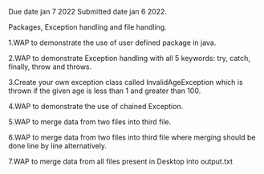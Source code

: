 Due date jan 7 2022 Submitted date jan 6 2022.


 Packages, Exception handling and file handling.
 
1.WAP to demonstrate the use of user defined package in java.

2.WAP to demonstrate Exception handling with all 5 keywords: try, catch, finally, throw and throws.

3.Create your own exception class called InvalidAgeException which is thrown if the given age is less than 1 and greater than 100.

4.WAP to demonstrate the use of chained Exception.

5.WAP to merge data from two files into third file.

6.WAP to merge data from two files into third file where merging should be done line by line alternatively.

7.WAP to merge data from all files present in Desktop into output.txt
